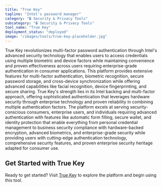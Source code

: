 ```yaml
---
title: "True Key"
tagline: "Intel's password manager"
category: "🔒 Security & Privacy Tools"
subcategory: "🔒 Security & Privacy Tools"
tool_name: "True Key"
deployment_status: "deployed"
image: "/images/tools/true-key-placeholder.jpg"
---
```

True Key revolutionizes multi-factor password authentication through Intel's advanced security technology that enables users to access credentials using multiple biometric and device factors while maintaining convenience and proven effectiveness across users requiring enterprise-grade authentication in consumer applications. This platform provides extensive features for multi-factor authentication, biometric recognition, secure password storage, and cross-device synchronization while offering advanced capabilities like facial recognition, device fingerprinting, and secure sharing. True Key's strength lies in its Intel backing and multi-factor approach, offering sophisticated authentication that leverages hardware security through enterprise technology and proven reliability in combining multiple authentication factors. The platform excels at serving security-conscious consumers, enterprise users, and individuals requiring advanced authentication with features like automatic form filling, secure wallet, and identity protection that enable everything from personal credential management to business security compliance with hardware-backed encryption, advanced biometrics, and enterprise-grade security while providing users with cutting-edge authentication technology, comprehensive security features, and proven enterprise security heritage adapted for consumer use.
## Get Started with True Key

Ready to get started? Visit [True Key](https://truekey.com) to explore the platform and begin using this tool.
